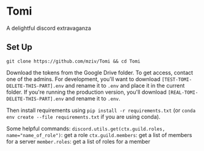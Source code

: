 # Tomi
A delightful discord extravaganza

## Set Up

`git clone https://github.com/mziv/Tomi && cd Tomi`

Download the tokens from the Google Drive folder. To get access, contact one of the admins. For development, you'll want to download `[TEST-TOMI-DELETE-THIS-PART].env` and rename it to `.env` and place it in the current folder. If you're running the production version, you'll download `[REAL-TOMI-DELETE-THIS-PART].env` and rename it to `.env`.

Then install requirements using `pip install -r requirements.txt` (or `conda env create --file requirements.txt` if you are using conda).

Some helpful commands:
`discord.utils.get(ctx.guild.roles, name="name_of_role")`: get a role
`ctx.guild.members`: get a list of members for a server
`member.roles`: get a list of roles for a member

